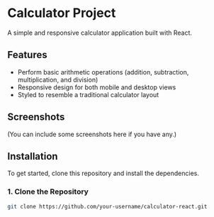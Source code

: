 # Calculator Project

A simple and responsive calculator application built with React.

## Features

- Perform basic arithmetic operations (addition, subtraction, multiplication, and division)
- Responsive design for both mobile and desktop views
- Styled to resemble a traditional calculator layout

## Screenshots

(You can include some screenshots here if you have any.)

## Installation

To get started, clone this repository and install the dependencies.

### 1. Clone the Repository

```bash
git clone https://github.com/your-username/calculator-react.git
